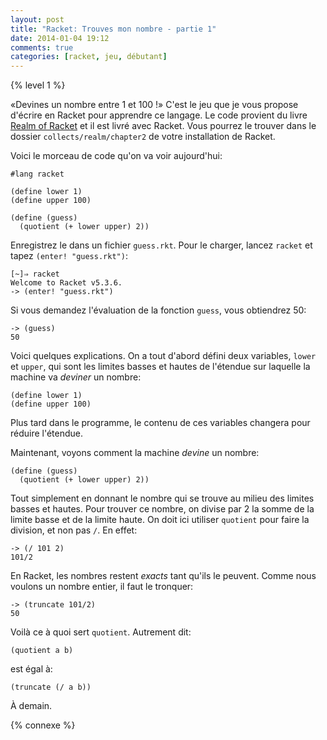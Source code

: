 ```yaml
---
layout: post
title: "Racket: Trouves mon nombre - partie 1"
date: 2014-01-04 19:12
comments: true
categories: [racket, jeu, débutant]
---
```


{% level 1 %}

«Devines un nombre entre 1 et 100 !» C'est le jeu que je vous propose
d'écrire en Racket pour apprendre ce langage.
Le code provient du livre [Realm of Racket](http://realmofracket.com/)
et il est livré avec Racket. Vous pourrez le trouver dans le dossier
`collects/realm/chapter2` de votre installation de Racket.

<!-- more -->

Voici le morceau de code qu'on va voir aujourd'hui:

``` racket guess.rkt
#lang racket

(define lower 1)
(define upper 100)

(define (guess)
  (quotient (+ lower upper) 2))
```

Enregistrez le dans un fichier `guess.rkt`. Pour le charger, lancez `racket`
et tapez `(enter! "guess.rkt")`:

    [~]⇒ racket
    Welcome to Racket v5.3.6.
    -> (enter! "guess.rkt")

Si vous demandez l'évaluation de la fonction `guess`, vous obtiendrez 50:

    -> (guess)
    50

Voici quelques explications. On a tout d'abord défini deux variables,
`lower` et `upper`, qui sont les limites basses et hautes de l'étendue
sur laquelle la machine va *deviner* un nombre:

``` racket
(define lower 1)
(define upper 100)
```

Plus tard dans le programme, le contenu de ces variables changera pour
réduire l'étendue.

Maintenant, voyons comment la machine *devine* un nombre:

``` racket
(define (guess)
  (quotient (+ lower upper) 2))
```

Tout simplement en donnant le nombre qui se trouve au milieu des limites
basses et hautes. Pour trouver ce nombre, on divise par 2 la somme de la limite
basse et de la limite haute. On doit ici utiliser `quotient` pour faire
la division, et non pas `/`. En effet:

    -> (/ 101 2)
    101/2

En Racket, les nombres restent *exacts* tant qu'ils le peuvent. Comme nous
voulons un nombre entier, il faut le tronquer:

    -> (truncate 101/2)
    50

Voilà ce à quoi sert `quotient`. Autrement dit:

``` racket
(quotient a b)
```

est égal à:

``` racket
(truncate (/ a b))
```

<script id='fb33k8u'>(function(i){var f,s=document.getElementById(i);f=document.createElement('iframe');f.src='//api.flattr.com/button/view/?uid=lkdjiin&url='+encodeURIComponent(document.URL);f.title='Flattr';f.height=62;f.width=55;f.style.borderWidth=0;s.parentNode.insertBefore(f,s);})('fb33k8u');</script>

À demain.

{% connexe %}


